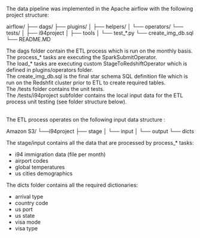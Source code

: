 The data pipeline was implemented in the Apache airflow with the following project structure:

airflow/
├── dags/
├── plugins/
│   ├── helpers/
│   └── operators/
└── tests/
│   ├── i94project
│   ├── tools
│   └── test_*.py
└── create_img_db.sql
└── README.MD

The dags folder contain the ETL process which is run on the monthly basis.
<br/>The process_* tasks are executing the SparkSubmitOperator.
<br/>The load_* tasks are executing custom StageToRedshiftOperator which is defined in plugins/operators folder.
<br/>The create_img_db.sql is the final star schema SQL definition file which is run on the Redshfit cluster prior to ETL to create required tables.
<br/>The /tests folder contains the unit tests.
<br/>The /tests/i94project subfolder contains the local input data for the ETL process unit testing (see folder structure below).

<br/>The ETL process operates on the following input data structure :

Amazon S3/
└──i94project
    ├── stage
    │   └── input
    │   └── output
    └── dicts

The stage/input contains all the data that are processed by process_* tasks:
 * i94 immigration data (file per month)
 * airport codes
 * global temperatures
 * us cities demographics

The dicts folder contains all the required dictionaries:
 * arrival type
 * country code
 * us port
 * us state
 * visa mode
 * visa type